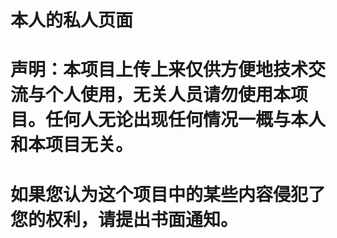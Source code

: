 # 本人的私人页面

# 声明：本项目上传上来仅供方便地技术交流与个人使用，无关人员请勿使用本项目。任何人无论出现任何情况一概与本人和本项目无关。

# 如果您认为这个项目中的某些内容侵犯了您的权利，请提出书面通知。
